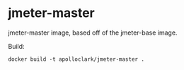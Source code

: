 # jmeter-master

jmeter-master image, based off of the jmeter-base image.

Build:
```shell
docker build -t apolloclark/jmeter-master .
```